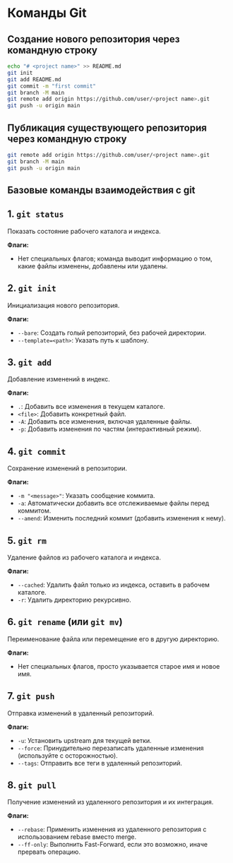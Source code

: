 # Команды Git

## Создание нового репозитория через командную строку
```bash
echo "# <project name>" >> README.md
git init
git add README.md
git commit -m "first commit"
git branch -M main
git remote add origin https://github.com/user/<project name>.git
git push -u origin main
```
## Публикация существующего репозитория через командную строку
```bash
git remote add origin https://github.com/user/<project name>.git
git branch -M main
git push -u origin main
```

## Базовые команды взаимодействия с git
## 1. `git status`
Показать состояние рабочего каталога и индекса.

**Флаги:**
- Нет специальных флагов; команда выводит информацию о том, какие файлы изменены, добавлены или удалены.

## 2. `git init`
Инициализация нового репозитория.

**Флаги:**
- `--bare`: Создать голый репозиторий, без рабочей директории.
- `--template=<path>`: Указать путь к шаблону.

## 3. `git add`
Добавление изменений в индекс.

**Флаги:**
- `.`: Добавить все изменения в текущем каталоге.
- `<file>`: Добавить конкретный файл.
- `-A`: Добавить все изменения, включая удаленные файлы.
- `-p`: Добавить изменения по частям (интерактивный режим).

## 4. `git commit`
Сохранение изменений в репозитории.

**Флаги:**
- `-m "<message>"`: Указать сообщение коммита.
- `-a`: Автоматически добавить все отслеживаемые файлы перед коммитом.
- `--amend`: Изменить последний коммит (добавить изменения к нему).

## 5. `git rm`
Удаление файлов из рабочего каталога и индекса.

**Флаги:**
- `--cached`: Удалить файл только из индекса, оставить в рабочем каталоге.
- `-r`: Удалить директорию рекурсивно.

## 6. `git rename` (или `git mv`)
Переименование файла или перемещение его в другую директорию.

**Флаги:**
- Нет специальных флагов, просто указывается старое имя и новое имя.

## 7. `git push`
   Отправка изменений в удаленный репозиторий.

**Флаги:**
- `-u`: Установить upstream для текущей ветки.
- `--force`: Принудительно перезаписать удаленные изменения (используйте с осторожностью).
- `--tags`: Отправить все теги в удаленный репозиторий.

## 8. `git pull`
Получение изменений из удаленного репозитория и их интеграция.

**Флаги:**
- `--rebase`: Применить изменения из удаленного репозитория с использованием rebase вместо merge.
- `--ff-only`: Выполнить Fast-Forward, если это возможно, иначе прервать операцию.
